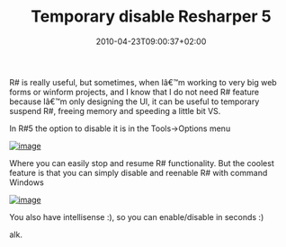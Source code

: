 ﻿---
title: "Temporary disable Resharper 5"
description: ""
date: 2010-04-23T09:00:37+02:00
draft: false
tags: [Resharper]
categories: [Tools and library]
---
R# is really useful, but sometimes, when Iâ€™m working to very big web forms or winform projects, and I know that I do not need R# feature because Iâ€™m only designing the UI, it can be useful to temporary suspend R#, freeing memory and speeding a little bit VS.

In R#5 the option to disable it is in the Tools-&gt;Options menu

[![image](https://www.codewrecks.com/blog/wp-content/uploads/2010/04/image_thumb19.png "image")](https://www.codewrecks.com/blog/wp-content/uploads/2010/04/image19.png)

Where you can easily stop and resume R# functionality. But the coolest feature is that you can simply disable and reenable R# with command Windows

[![image](https://www.codewrecks.com/blog/wp-content/uploads/2010/04/image_thumb20.png "image")](https://www.codewrecks.com/blog/wp-content/uploads/2010/04/image20.png)

You also have intellisense :), so you can enable/disable in seconds :)

alk.
